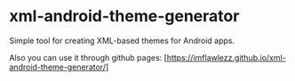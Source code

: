 # xml-android-theme-generator
Simple tool for creating XML-based themes for Android apps.

Also you can use it through github pages: [https://imflawlezz.github.io/xml-android-theme-generator/]
